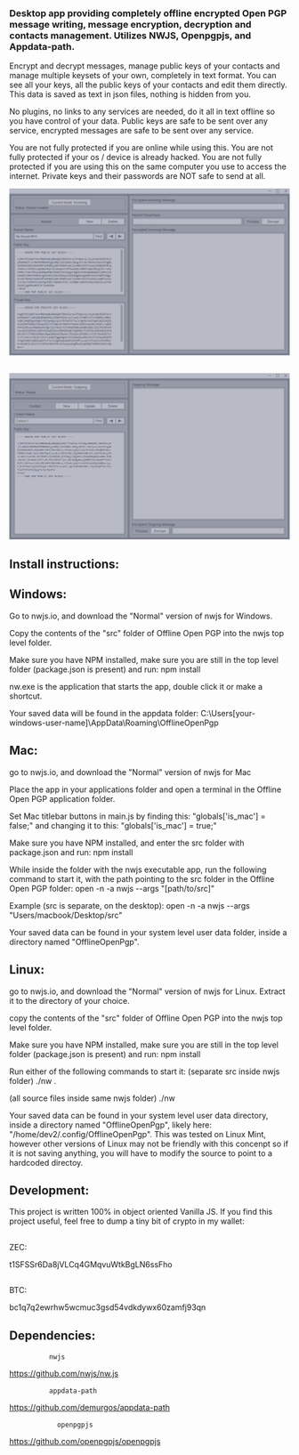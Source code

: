 ### Desktop app providing completely offline encrypted Open PGP message writing, message encryption, decryption and contacts management. Utilizes NWJS, Openpgpjs, and Appdata-path.

Encrypt and decrypt messages, manage public keys of your contacts and manage multiple keysets of your own, completely in text format. You can see all your keys, all the public keys of your contacts and edit them directly. This data is saved as text in json files, nothing is hidden from you. 

No plugins, no links to any services are needed, do it all in text offline so you have control of your data. Public keys are safe to be sent over any service, encrypted messages are safe to be sent over any service. 

You are not fully protected if you are online while using this. You are not fully protected if your os / device is already hacked. You are not fully protected if you are using this on the same computer you use to access the internet. Private keys and their passwords are NOT safe to send at all. 

![image](https://raw.githubusercontent.com/McZazz/OfflineOpenPGP/main/incoming.jpg "incoming page of OfflineOpenPGP")

## 
![image](https://github.com/McZazz/OfflineOpenPGP/blob/main/outgoing.jpg "outgoing page of OfflineOpenPGP")

## 

## Install instructions: 

## Windows:
Go to nwjs.io, and download the "Normal" version of nwjs for Windows.

Copy the contents of the "src" folder of Offline Open PGP into the nwjs top level folder.

Make sure you have NPM installed, make sure you are still in the top level folder (package.json is present) and run:
npm install

nw.exe is the application that starts the app, double click it or make a shortcut.

Your saved data will be found in the appdata folder:
C:\Users\[your-windows-user-name]\AppData\Roaming\OfflineOpenPgp



## Mac:
go to nwjs.io, and download the "Normal" version of nwjs for Mac

Place the app in your applications folder and open a terminal in the Offline Open PGP application folder.

Set Mac titlebar buttons in main.js by finding this: "globals['is_mac'] = false;" and changing it to this:
"globals['is_mac'] = true;"

Make sure you have NPM installed, and enter the src folder with package.json and run:
npm install

While inside the folder with the nwjs executable app, run the following command to start it, with the path pointing to the src folder in the Offline Open PGP folder:
open -n -a nwjs --args "[path/to/src]"

Example (src is separate, on the desktop):
open -n -a nwjs --args "Users/macbook/Desktop/src"

Your saved data can be found in your system level user data folder, inside a directory named "OfflineOpenPgp".



## Linux:
go to nwjs.io, and download the "Normal" version of nwjs for Linux.
Extract it to the directory of your choice.

copy the contents of the "src" folder of Offline Open PGP into the nwjs top level folder.

Make sure you have NPM installed, make sure you are still in the top level folder (package.json is present) and run:
npm install

Run either of the following commands to start it:
(separate src inside nwjs folder)
./nw .

(all source files inside same nwjs folder)
./nw

Your saved data can be found in your system level user data directory, inside a directory named "OfflineOpenPgp", likely here: "/home/dev2/.config/OfflineOpenPgp". This was tested on Linux Mint, however other versions of Linux may not be friendly with this concenpt so if it is not saving anything, you will have to modify the source to point to a hardcoded directoy.

## Development:
This project is written 100% in object oriented Vanilla JS.
If you find this project useful, feel free to dump a tiny bit of crypto in my wallet:

## 

ZEC: 

t1SFSSr6Da8jVLCq4GMqvuWtkBgLN6ssFho
## 
BTC: 

bc1q7q2ewrhw5wcmuc3gsd54vdkdywx60zamfj93qn

## 

## Dependencies:
              nwjs
https://github.com/nwjs/nw.js

              appdata-path
https://github.com/demurgos/appdata-path

                openpgpjs
https://github.com/openpgpjs/openpgpjs
